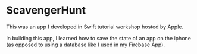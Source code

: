 # ScavengerHunt
This was an app I developed in Swift tutorial workshop hosted by Apple.

In building this app, I learned how to save the state of an app on the iphone (as opposed to using a database like I used in my Firebase App).
